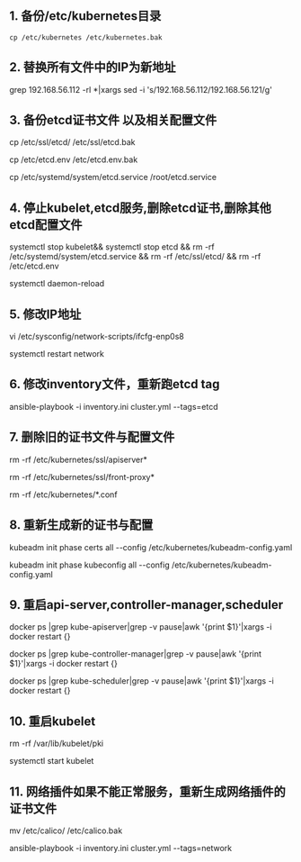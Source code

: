 ## 1. 备份/etc/kubernetes目录
```shell
cp /etc/kubernetes /etc/kubernetes.bak
```



## 2. 替换所有文件中的IP为新地址

grep 192.168.56.112 -rl *|xargs sed -i 's/192.168.56.112/192.168.56.121/g'



## 3. 备份etcd证书文件 以及相关配置文件

cp /etc/ssl/etcd/ /etc/ssl/etcd.bak

cp /etc/etcd.env /etc/etcd.env.bak

cp /etc/systemd/system/etcd.service /root/etcd.service



## 4. 停止kubelet,etcd服务,删除etcd证书,删除其他etcd配置文件

systemctl stop kubelet&& systemctl stop etcd && rm  -rf /etc/systemd/system/etcd.service && rm -rf /etc/ssl/etcd/ && rm -rf /etc/etcd.env

systemctl daemon-reload



## 5. 修改IP地址

vi /etc/sysconfig/network-scripts/ifcfg-enp0s8

systemctl restart network



## 6. 修改inventory文件，重新跑etcd tag

ansible-playbook -i inventory.ini cluster.yml --tags=etcd



## 7. 删除旧的证书文件与配置文件

rm -rf /etc/kubernetes/ssl/apiserver*

rm -rf /etc/kubernetes/ssl/front-proxy*

rm -rf /etc/kubernetes/*.conf



## 8. 重新生成新的证书与配置

kubeadm init phase certs all  --config /etc/kubernetes/kubeadm-config.yaml

kubeadm init phase kubeconfig all --config /etc/kubernetes/kubeadm-config.yaml



## 9. 重启api-server,controller-manager,scheduler

docker ps |grep kube-apiserver|grep -v pause|awk '{print $1}'|xargs -i docker restart {}

docker ps |grep kube-controller-manager|grep -v pause|awk '{print $1}'|xargs -i docker restart {}

docker ps |grep kube-scheduler|grep -v pause|awk '{print $1}'|xargs -i docker restart {}



## 10. 重启kubelet

rm -rf /var/lib/kubelet/pki

systemctl start kubelet



## 11. 网络插件如果不能正常服务，重新生成网络插件的证书文件

mv /etc/calico/ /etc/calico.bak

ansible-playbook -i inventory.ini cluster.yml --tags=network





